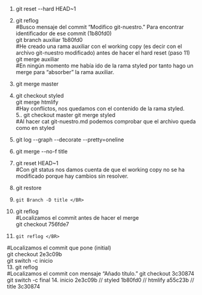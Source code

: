 1. 	git reset --hard HEAD~1</BR>

2. 	git reflog</BR>
#Busco mensaje del commit “Modifico git-nuestro.” Para encontrar identificador de ese commit (1b80fd0)</BR>
git branch auxiliar 1b80fd0</BR>
#He creado una rama auxiliar con el working copy (es decir con el archivo git-nuestro modificado) antes de hacer el hard reset (paso 11)</BR>
git merge auxiliar </BR>
#En ningún momento me había ido de la rama styled por tanto hago un merge para “absorber” la rama auxiliar.</BR>
3.  git merge master </BR>
4.	git checkout styled </BR>
    git merge htmlify</BR>
#Hay conflictos, nos quedamos con el contenido de la rama styled. </BR>
5..	git checkout master
git merge styled </BR>
#Al hacer cat git-nuestro.md podemos comprobar que el archivo queda como en styled </BR>
6. 	git log --graph --decorate --pretty=oneline </BR>
7.	git merge --no-f title </BR>
8. 	git reset HEAD~1 </BR>
#Con git status nos damos cuenta de que el working copy no se ha modificado porque hay cambios sin resolver. </BR>
9.	git restore <file></BR>
10. 	git Branch -D title </BR>
11.	git reflog </BR>
#Localizamos el commit antes de hacer el merge </BR>
git checkout 756fde7 </BR>
12. 	git reflog </BR>
#Localizamos el commit que pone (initial) </BR>
git checkout 2e3c09b</BR>
git switch -c inicio </BR>
13. 	git reflog </BR>
#Localizamos el commit con mensaje “Añado título.”
    git checkout 3c30874 </BR>
    git switch -c final
14.  inicio 2e3c09b // styled 1b80fd0 // htmlify a55c23b // title 3c30874 </BR>

